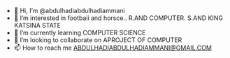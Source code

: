 - 👋 Hi, I’m @abdulhadiabdulhadiammani
- 👀 I’m interested in footbaii and horsce.. R.AND COMPUTER. S.AND KING KATSINA STATE
- 🌱 I’m currently learning COMPUTER SCIENCE
- 💞️ I’m looking to collaborate on APROJECT OF COMPUTER
- 📫 How to reach me ABDULHADIABDULHADIAMMANI@GMAIL.COM

<!---
abdulhadiabdulhadiammani/abdulhadiabdulhadiammani is a ✨ special ✨ repository because its `README.md` (this file) appears on your GitHub profile.
You can click the Preview link to take a look at your changes.
--->
